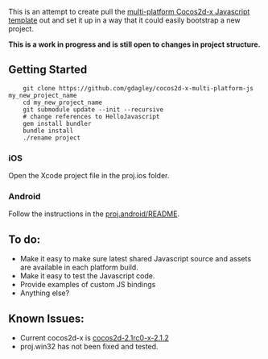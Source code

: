 This is an attempt to create pull the [multi-platform Cocos2d-x Javascript template](https://github.com/cocos2d/cocos2d-x/tree/master/template/multi-platform-js) out and set it up in a way that it could easily bootstrap a new project.

**This is a work in progress and is still open to changes in project structure.**

## Getting Started

		git clone https://github.com/gdagley/cocos2d-x-multi-platform-js my_new_project_name
		cd my_new_project_name
		git submodule update --init --recursive
		# change references to HelloJavascript
		gem install bundler
		bundle install
		./rename project

### iOS

Open the Xcode project file in the proj.ios folder.

### Android

Follow the instructions in the [proj.android/README](https://github.com/gdagley/cocos2d-x-multi-platform-js/tree/master/proj.android).

## To do:

* Make it easy to make sure latest shared Javascript source and assets are available in each platform build.
* Make it easy to test the Javascript code.
* Provide examples of custom JS bindings
* Anything else?

## Known Issues:

* Current cocos2d-x is [cocos2d-2.1rc0-x-2.1.2](https://github.com/cocos2d/cocos2d-x/tree/cocos2d-2.1rc0-x-2.1.2)
* proj.win32 has not been fixed and tested.
